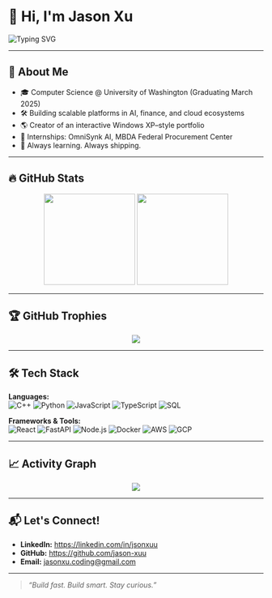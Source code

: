 # 👋 Hi, I'm Jason Xu

![Typing SVG](https://readme-typing-svg.demolab.com?font=Fira+Code&duration=3000&pause=1000&color=3B82F6&center=true&vCenter=true&multiline=true&width=700&height=100&lines=Full-Stack+Developer+%7C+AI+Explorer+%7C+Cloud+Enthusiast;Passionate+about+building+scalable%2C+meaningful+software.)

---

## 🚀 About Me

- 🎓 Computer Science @ University of Washington (Graduating March 2025)
- 🛠️ Building scalable platforms in AI, finance, and cloud ecosystems
- 🌎 Creator of an interactive Windows XP–style portfolio
- 🏢 Internships: OmniSynk AI, MBDA Federal Procurement Center
- 🚀 Always learning. Always shipping.

---

## 🔥 GitHub Stats

<div align="center">
  <img height="180em" src="https://github-readme-stats.vercel.app/api?username=jason-xuu&show_icons=true&theme=react&hide_border=true&include_all_commits=true&count_private=true" />
  <img height="180em" src="https://github-readme-stats.vercel.app/api/top-langs/?username=jason-xuu&layout=compact&theme=react&hide_border=true" />
</div>

---

## 🏆 GitHub Trophies

<p align="center">
  <img src="https://github-profile-trophy.vercel.app/?username=jason-xuu&theme=onestar&no-frame=true&margin-w=15&margin-h=15" />
</p>

---

## 🛠️ Tech Stack

**Languages:**  
![C++](https://img.shields.io/badge/C++-00599C?style=for-the-badge&logo=c%2b%2b&logoColor=white)
![Python](https://img.shields.io/badge/Python-3776AB?style=for-the-badge&logo=python&logoColor=white)
![JavaScript](https://img.shields.io/badge/JavaScript-F7DF1E?style=for-the-badge&logo=javascript&logoColor=black)
![TypeScript](https://img.shields.io/badge/TypeScript-3178C6?style=for-the-badge&logo=typescript&logoColor=white)
![SQL](https://img.shields.io/badge/SQL-4479A1?style=for-the-badge&logo=postgresql&logoColor=white)

**Frameworks & Tools:**  
![React](https://img.shields.io/badge/React-61DAFB?style=for-the-badge&logo=react&logoColor=black)
![FastAPI](https://img.shields.io/badge/FastAPI-009688?style=for-the-badge&logo=fastapi&logoColor=white)
![Node.js](https://img.shields.io/badge/Node.js-339933?style=for-the-badge&logo=nodedotjs&logoColor=white)
![Docker](https://img.shields.io/badge/Docker-2496ED?style=for-the-badge&logo=docker&logoColor=white)
![AWS](https://img.shields.io/badge/AWS-232F3E?style=for-the-badge&logo=amazon-aws&logoColor=white)
![GCP](https://img.shields.io/badge/GCP-4285F4?style=for-the-badge&logo=google-cloud&logoColor=white)

---

## 📈 Activity Graph

<p align="center">
  <img src="https://github-readme-activity-graph.vercel.app/graph?username=jason-xuu&theme=react-dark&hide_border=true&area=true" />
</p>

---

## 📬 Let's Connect!

- **LinkedIn:** https://linkedin.com/in/jsonxuu  
- **GitHub:** https://github.com/jason-xuu  
- **Email:** jasonxu.coding@gmail.com

---

> *“Build fast. Build smart. Stay curious.”*

